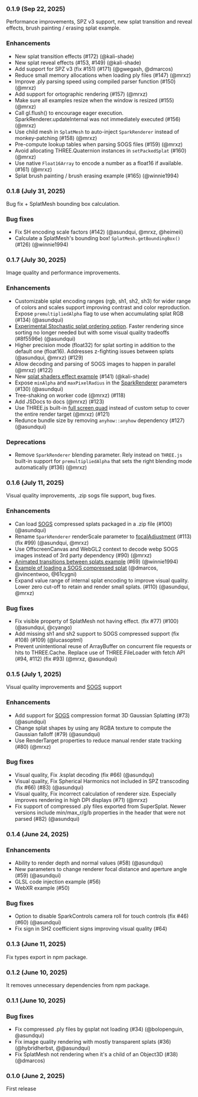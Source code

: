 ### 0.1.9 (Sep 22, 2025)

Performance improvements, SPZ v3 support, new splat transition and reveal effects, brush painting / erasing splat example.

### Enhancements

- New splat transition effects (#172) (@kali-shade)
- New splat reveal effects (#153, #149) (@kali-shade)
- Add support for SPZ v3 (fix #151) (#171) (@gwegash, @dmarcos)
- Reduce small memory allocations when loading ply files (#147) (@mrxz)
- Improve .ply parsing speed using compiled parser function (#150) (@mrxz)
- Add support for ortographic rendering (#157) (@mrxz)
- Make sure all examples resize when the window is resized (#155) (@mrxz)
- Call gl.flush() to encourage eager execution. SparkRenderer.updateInternal was not immediately executed (#156) (@mrxz)
- Use child mesh in `SplatMesh` to auto-inject `SparkRenderer` instead of monkey-patching (#158) (@mrxz)
- Pre-compute lookup tables when parsing SOGS files (#159) (@mrxz)
- Avoid allocating THREE.Quaternion instances in `setPackedSplat` (#160) (@mrxz)
- Use native `Float16Array` to encode a number as a float16 if available. (#161) (@mrxz)
- Splat brush painting / brush erasing example (#165) (@winnie1994)

### 0.1.8 (July 31, 2025)

Bug fix + SplatMesh bounding box calculation.

### Bug fixes

- Fix SH encoding scale factors (#142) (@asundqui, @mrxz, @heimeii)
- Calculate a SplatMesh's bounding box! `SplatMesh.getBoundingBox()` (#126) (@winnie1994)

### 0.1.7 (July 30, 2025)

Image quality and performance improvements.

### Enhancements

- Customizable splat encoding ranges (rgb, sh1, sh2, sh3) for wider range of colors and scales support improving contrast and color reproduction. Expose `premultipliedAlpha` flag to use when accumulating splat RGB (#134) (@asundqui)
- [Experimental Stochastic splat ordering option](https://sparkjs.dev/examples/stochastic/). Faster rendering since sorting no longer needed but with some visual quality tradeoffs (#8f5596e) (@asundqui)
- Higher precision mode (float32) for splat sorting in addition to the default one (float16). Addresses z-fighting issues between splats (@asundqui, @mrxz) (#129)
- Allow decoding and parsing of SOGS images to happen in parallel (@mrxz) (#122)
- New [splat shaders effect example](http://sparkjs.dev/examples/splat-shader-effects) (#141) (@kali-shade)
- Expose `minAlpha` and `maxPixelRadius` in the [SparkRenderer](https://sparkjs.dev/docs/spark-renderer/) parameters (#130) (@asundqui)
- Tree-shaking on worker code (@mrxz) (#118)
- Add JSDocs to docs (@mrxz) (#123)
- Use THREE.js built-in [full screen quad](https://github.com/mrdoob/three.js/blob/95febf473cc326ac2029c51442b2fea3348c5321/examples/jsm/postprocessing/Pass.js#L138) instead of custom setup to cover the entire render target (@mrxz) (#121)
- Redunce bundle size by removing `anyhow::anyhow` dependency (#127) (@asundqui)

### Deprecations

- Remove `SparkRenderer` blending parameter. Rely instead on `THREE.js` built-in support for `premultipliedAlpha` that sets the right blending mode automatically (#136) (@mrxz)


### 0.1.6 (July 11, 2025)

Visual quality improvements, .zip sogs file support, bug fixes.

### Enhancements

- Can load [SOGS](https://blog.playcanvas.com/playcanvas-adopts-sogs-for-20x-3dgs-compression/) compressed splats packaged in a .zip file (#100) (@asundqui)
- Rename `SparkRenderer` renderScale parameter to [focalAdjustment](https://sparkjs.dev/docs/spark-renderer/#optional-parameters) (#113) (fix #99) (@asundqui, @mrxz)
- Use OffscreenCanvas and WebGL2 context to decode webp SOGS images instead of 3rd party dependency (#90) (@mrxz)
- [Animated transitions between splats example](https://sparkjs.dev/examples/splat-transitions/) (#69) (@winnie1994)
- [Example of loading a SOGS compressed splat](https://sparkjs.dev/examples/sogs/) (@dmarcos, @vincentwoo, @61cygni)
- Expand value range of internal splat encoding to improve visual quality. Lower zero cut-off to retain and render small splats. (#110) (@asundqui, @mrxz)

### Bug fixes

- Fix visible property of SplatMesh not having effect. (fix #77) (#100) (@asundqui, @cyango)
- Add missing sh1 and sh2 support to SOGS compressed support (fix #108) (#109) (@lucasoptml)
- Prevent unintentional reuse of ArrayBuffer on concurrent file requests or hits to THREE.Cache. Replace use of THREE.FileLoader with fetch API (#94, #112) (fix #93) (@mrxz, @asundqui)


### 0.1.5 (July 1, 2025)

Visual quality improvements and [SOGS](https://blog.playcanvas.com/playcanvas-adopts-sogs-for-20x-3dgs-compression/) support

### Enhancements

- Add support for [SOGS](https://blog.playcanvas.com/playcanvas-adopts-sogs-for-20x-3dgs-compression/) compression format 3D Gaussian Splatting (#73) (@asundqui)
- Change splat shapes by using any RGBA texture to compute the Gaussian falloff (#79) (@asundqui)
- Use RenderTarget properties to reduce manual render state tracking (#80) (@mrxz)

### Bug fixes

- Visual quality, Fix .ksplat decoding (fix #66) (@asundqui)
- Visual quality, Fix Spherical Harmonics not included in SPZ transcoding (fix #66) (#83) (@asundqui)
- Visual quality, Fix incorrect calculation of renderer size. Especially improves rendering in high DPI displays (#71) (@mrxz)
- Fix support of compressed .ply files exported from SuperSplat. Newer versions include min/max_r/g/b properties in the header that were not parsed (#82) (@asundqui)

### 0.1.4 (June 24, 2025)

### Enhancements

- Ability to render depth and normal values (#58) (@asundqui)
- New parameters to change renderer focal distance and aperture angle (#59) (@asundqui)
- GLSL code injection example (#56)
- WebXR example (#50)

### Bug fixes

- Option to disable SparkControls camera roll for touch controls (fix #46) (#60) (@asundqui)
- Fix sign in SH2 coefficient signs improving visual quality (#64)

### 0.1.3 (June 11, 2025)

Fix types export in npm package.

### 0.1.2 (June 10, 2025)

It removes unnecessary dependencies from npm package.

### 0.1.1 (June 10, 2025)

### Bug fixes

- Fix compressed .ply files by gsplat not loading (#34) (@bolopenguin, @asundqui)
- Fix image quality rendering with mostly transparent splats (#36) (@hybridherbst, @@asundqui)
- Fix SplatMesh not rendering when it's a child of an Object3D (#38) (@dmarcos)


### 0.1.0 (June 2, 2025)

First release